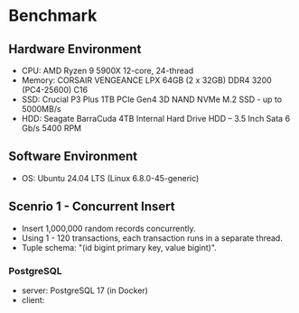 # Benchmark

## Hardware Environment

- CPU: AMD Ryzen 9 5900X 12-core, 24-thread
- Memory: CORSAIR VENGEANCE LPX 64GB (2 x 32GB) DDR4 3200 (PC4-25600) C16
- SSD: Crucial P3 Plus 1TB PCIe Gen4 3D NAND NVMe M.2 SSD - up to 5000MB/s
- HDD: Seagate BarraCuda 4TB Internal Hard Drive HDD – 3.5 Inch Sata 6 Gb/s 5400 RPM

## Software Environment

- OS: Ubuntu 24.04 LTS (Linux 6.8.0-45-generic)

## Scenrio 1 - Concurrent Insert

- Insert 1,000,000 random records concurrently.
- Using 1 - 120 transactions, each transaction runs in a separate thread.
- Tuple schema: "(id bigint primary key, value bigint)".

### PostgreSQL

- server: PostgreSQL 17 (in Docker)
- client: 
